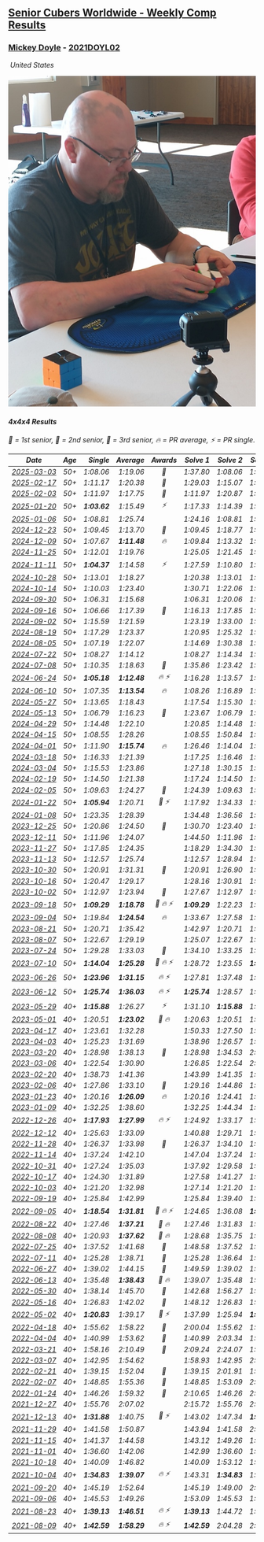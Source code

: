 <style>table {white-space: nowrap;}</style>
<link rel="stylesheet" type="text/css" href="/scw-comp/css/flags.css" />

## [Senior Cubers Worldwide - Weekly Comp Results](/scw-comp/results/)
### [Mickey Doyle](README.md) - [2021DOYL02](https://www.worldcubeassociation.org/persons/2021DOYL02?event=444)

<i class="flag flag-US" />&nbsp;United States

![Mickey Doyle](1644595509.jpg)

#### 4x4x4 Results

<span style="white-space: nowrap;">🥇 = 1st senior</span>, <span style="white-space: nowrap;">🥈 = 2nd senior</span>, <span style="white-space: nowrap;">🥉 = 3rd senior</span>, <span style="white-space: nowrap;">🔥 = PR average</span>, <span style="white-space: nowrap;">⚡ = PR single</span>.

| Date | Age | Single | Average | Awards | Solve 1 | Solve 2 | Solve 3 | Solve 4 | Solve 5 | Video |
| :--: | :--: | --: | --: | :--: | --: | --: | --: | --: | --: | :-- |
| [2025-03-03](../../results/2025-03-03/444.md) | 50+ | 1:08.06 | 1:19.06 | 🥉 | 1:37.80 | 1:08.06 | 1:15.34 | 1:10.24 | 1:31.61 | [Desktop](https://www.facebook.com/events/1658275441710851/permalink/1666923574179371) / [Mobile](https://m.facebook.com/events/1658275441710851?view=permalink&id=1666923574179371) |
| [2025-02-17](../../results/2025-02-17/444.md) | 50+ | 1:11.17 | 1:20.38 | 🥉 | 1:29.03 | 1:15.07 | 1:31.48 | 1:17.04 | 1:11.17 | [Desktop](https://www.facebook.com/events/932951942320656/permalink/942092891406561) / [Mobile](https://m.facebook.com/events/932951942320656?view=permalink&id=942092891406561) |
| [2025-02-03](../../results/2025-02-03/444.md) | 50+ | 1:11.97 | 1:17.75 | 🥉 | 1:11.97 | 1:20.87 | 1:17.78 | 1:45.94 | 1:14.59 | [Desktop](https://www.facebook.com/events/1130545325035871/permalink/1138637274226676) / [Mobile](https://m.facebook.com/events/1130545325035871?view=permalink&id=1138637274226676) |
| [2025-01-20](../../results/2025-01-20/444.md) | 50+ | **1:03.62** | 1:15.49 | ⚡ | 1:17.33 | 1:14.39 | 1:14.76 | 1:39.42 | **1:03.62** | [Desktop](https://www.facebook.com/events/963859128590696/permalink/972699084373367) / [Mobile](https://m.facebook.com/events/963859128590696?view=permalink&id=972699084373367) |
| [2025-01-06](../../results/2025-01-06/444.md) | 50+ | 1:08.81 | 1:25.74 |  | 1:24.16 | 1:08.81 | 1:23.18 | 1:54.16 | 1:29.88 | [Desktop](https://www.facebook.com/events/634250922593731/permalink/643837444968412) / [Mobile](https://m.facebook.com/events/634250922593731?view=permalink&id=643837444968412) |
| [2024-12-23](../../results/2024-12-23/444.md) | 50+ | 1:09.45 | 1:13.70 | 🥉 | 1:09.45 | 1:18.77 | 1:10.07 | 1:27.36 | 1:12.25 | [Desktop](https://www.facebook.com/events/611146718114819/permalink/620247130538111) / [Mobile](https://m.facebook.com/events/611146718114819?view=permalink&id=620247130538111) |
| [2024-12-09](../../results/2024-12-09/444.md) | 50+ | 1:07.67 | **1:11.48** | 🔥 | 1:09.84 | 1:13.32 | 1:11.44 | 1:13.16 | 1:07.67 | [Desktop](https://www.facebook.com/events/1632089064354736/permalink/1641518730078436) / [Mobile](https://m.facebook.com/events/1632089064354736?view=permalink&id=1641518730078436) |
| [2024-11-25](../../results/2024-11-25/444.md) | 50+ | 1:12.01 | 1:19.76 |  | 1:25.05 | 1:21.45 | 1:21.16 | 1:16.67 | 1:12.01 | [Desktop](https://www.facebook.com/events/568276315811932/permalink/577540484885515) / [Mobile](https://m.facebook.com/events/568276315811932?view=permalink&id=577540484885515) |
| [2024-11-11](../../results/2024-11-11/444.md) | 50+ | **1:04.37** | 1:14.58 | ⚡ | 1:27.59 | 1:10.80 | 1:21.59 | 1:11.35 | **1:04.37** | [Desktop](https://www.facebook.com/events/456459500381444/permalink/465126772848050) / [Mobile](https://m.facebook.com/events/456459500381444?view=permalink&id=465126772848050) |
| [2024-10-28](../../results/2024-10-28/444.md) | 50+ | 1:13.01 | 1:18.27 |  | 1:20.38 | 1:13.01 | 1:13.30 | 1:46.65 | 1:21.14 | [Desktop](https://www.facebook.com/events/1343692439829519/permalink/1352472018951561) / [Mobile](https://m.facebook.com/events/1343692439829519?view=permalink&id=1352472018951561) |
| [2024-10-14](../../results/2024-10-14/444.md) | 50+ | 1:10.03 | 1:23.40 |  | 1:30.71 | 1:22.06 | 1:26.43 | 1:21.72 | 1:10.03 | [Desktop](https://www.facebook.com/events/1556569994978787/permalink/1566253464010440) / [Mobile](https://m.facebook.com/events/1556569994978787?view=permalink&id=1566253464010440) |
| [2024-09-30](../../results/2024-09-30/444.md) | 50+ | 1:06.31 | 1:15.68 |  | 1:06.31 | 1:20.06 | 1:20.94 | 1:11.86 | 1:15.11 | [Desktop](https://www.facebook.com/events/1448319499191380/permalink/1455661991790464) / [Mobile](https://m.facebook.com/events/1448319499191380?view=permalink&id=1455661991790464) |
| [2024-09-16](../../results/2024-09-16/444.md) | 50+ | 1:06.66 | 1:17.39 | 🥉 | 1:16.13 | 1:17.85 | 1:18.20 | 1:06.66 | 1:35.88 | [Desktop](https://www.facebook.com/events/1169142974162460/permalink/1177353443341413) / [Mobile](https://m.facebook.com/events/1169142974162460?view=permalink&id=1177353443341413) |
| [2024-09-02](../../results/2024-09-02/444.md) | 50+ | 1:15.59 | 1:21.59 |  | 1:23.19 | 1:33.00 | 1:15.59 | 1:20.19 | 1:21.38 | [Desktop](https://www.facebook.com/events/496466003310019/permalink/506191572337462) / [Mobile](https://m.facebook.com/events/496466003310019?view=permalink&id=506191572337462) |
| [2024-08-19](../../results/2024-08-19/444.md) | 50+ | 1:17.29 | 1:23.37 |  | 1:20.95 | 1:25.32 | 1:17.29 | 1:26.68 | 1:23.83 | [Desktop](https://www.facebook.com/events/969856414942868/permalink/977477154180794) / [Mobile](https://m.facebook.com/events/969856414942868?view=permalink&id=977477154180794) |
| [2024-08-05](../../results/2024-08-05/444.md) | 50+ | 1:07.19 | 1:22.07 |  | 1:14.69 | 1:30.38 | 1:21.14 | 1:07.19 | 1:36.25 | [Desktop](https://www.facebook.com/events/843031524469348/permalink/848655103906990) / [Mobile](https://m.facebook.com/events/843031524469348?view=permalink&id=848655103906990) |
| [2024-07-22](../../results/2024-07-22/444.md) | 50+ | 1:08.27 | 1:14.12 |  | 1:08.27 | 1:14.34 | 1:13.08 | 1:17.32 | 1:14.93 | [Desktop](https://www.facebook.com/events/785148847162745/permalink/793706656306964) / [Mobile](https://m.facebook.com/events/785148847162745?view=permalink&id=793706656306964) |
| [2024-07-08](../../results/2024-07-08/444.md) | 50+ | 1:10.35 | 1:18.63 | 🥉 | 1:35.86 | 1:23.42 | 1:15.03 | 1:17.44 | 1:10.35 | [Desktop](https://www.facebook.com/events/1154223792452847/permalink/1161622521712974) / [Mobile](https://m.facebook.com/events/1154223792452847?view=permalink&id=1161622521712974) |
| [2024-06-24](../../results/2024-06-24/444.md) | 50+ | **1:05.18** | **1:12.48** | 🔥 ⚡ | 1:16.28 | 1:13.57 | 1:07.59 | **1:05.18** | 1:23.89 | [Desktop](https://www.facebook.com/events/500485402410682/permalink/508455744946981) / [Mobile](https://m.facebook.com/events/500485402410682?view=permalink&id=508455744946981) |
| [2024-06-10](../../results/2024-06-10/444.md) | 50+ | 1:07.35 | **1:13.54** | 🔥 | 1:08.26 | 1:16.89 | 1:15.48 | 1:07.35 | 1:29.21 | [Desktop](https://www.facebook.com/events/804039971828225/permalink/810933577805531) / [Mobile](https://m.facebook.com/events/804039971828225?view=permalink&id=810933577805531) |
| [2024-05-27](../../results/2024-05-27/444.md) | 50+ | 1:13.65 | 1:18.43 |  | 1:17.54 | 1:15.30 | 1:22.44 | 1:24.87 | 1:13.65 | [Desktop](https://www.facebook.com/events/476090921456450/permalink/483690334029842) / [Mobile](https://m.facebook.com/events/476090921456450?view=permalink&id=483690334029842) |
| [2024-05-13](../../results/2024-05-13/444.md) | 50+ | 1:06.79 | 1:16.23 | 🥈 | 1:23.67 | 1:06.79 | 1:15.00 | 1:17.51 | 1:16.19 | [Desktop](https://www.facebook.com/events/849366597233542/permalink/857752186394983) / [Mobile](https://m.facebook.com/events/849366597233542?view=permalink&id=857752186394983) |
| [2024-04-29](../../results/2024-04-29/444.md) | 50+ | 1:14.48 | 1:22.10 |  | 1:20.85 | 1:14.48 | 1:21.37 | 1:29.04 | 1:24.08 | [Desktop](https://www.facebook.com/events/457727373442774/permalink/466046469277531) / [Mobile](https://m.facebook.com/events/457727373442774?view=permalink&id=466046469277531) |
| [2024-04-15](../../results/2024-04-15/444.md) | 50+ | 1:08.55 | 1:28.26 |  | 1:08.55 | 1:50.84 | 1:23.21 | 1:25.85 | 1:35.73 | [Desktop](https://www.facebook.com/events/824973009507415/permalink/832365378768178) / [Mobile](https://m.facebook.com/events/824973009507415?view=permalink&id=832365378768178) |
| [2024-04-01](../../results/2024-04-01/444.md) | 50+ | 1:11.90 | **1:15.74** | 🔥 | 1:26.46 | 1:14.04 | 1:11.90 | 1:14.68 | 1:18.50 | [Desktop](https://www.facebook.com/events/3767623586842150/permalink/3776869492584226) / [Mobile](https://m.facebook.com/events/3767623586842150?view=permalink&id=3776869492584226) |
| [2024-03-18](../../results/2024-03-18/444.md) | 50+ | 1:16.33 | 1:21.39 |  | 1:17.25 | 1:16.46 | 1:30.46 | 2:00.69 | 1:16.33 | [Desktop](https://www.facebook.com/events/386186517521787/permalink/391930066947432) / [Mobile](https://m.facebook.com/events/386186517521787?view=permalink&id=391930066947432) |
| [2024-03-04](../../results/2024-03-04/444.md) | 50+ | 1:15.53 | 1:23.86 |  | 1:27.18 | 1:30.15 | 1:15.53 | 1:21.70 | 1:22.71 | [Desktop](https://www.facebook.com/events/3564311457163699/permalink/3572598769668301) / [Mobile](https://m.facebook.com/events/3564311457163699?view=permalink&id=3572598769668301) |
| [2024-02-19](../../results/2024-02-19/444.md) | 50+ | 1:14.50 | 1:21.38 |  | 1:17.24 | 1:14.50 | 1:20.12 | 1:26.77 | 1:31.24 | [Desktop](https://www.facebook.com/events/937364477878870/permalink/944126743869310) / [Mobile](https://m.facebook.com/events/937364477878870?view=permalink&id=944126743869310) |
| [2024-02-05](../../results/2024-02-05/444.md) | 50+ | 1:09.63 | 1:24.27 | 🥈 | 1:24.39 | 1:09.63 | 1:28.70 | 1:29.58 | 1:19.73 | [Desktop](https://www.facebook.com/events/402593568902224/permalink/410695581425356) / [Mobile](https://m.facebook.com/events/402593568902224?view=permalink&id=410695581425356) |
| [2024-01-22](../../results/2024-01-22/444.md) | 50+ | **1:05.94** | 1:20.71 | 🥈 ⚡ | 1:17.92 | 1:34.33 | 1:24.73 | **1:05.94** | 1:19.49 | [Desktop](https://www.facebook.com/events/395750252948744/permalink/403453568845079) / [Mobile](https://m.facebook.com/events/395750252948744?view=permalink&id=403453568845079) |
| [2024-01-08](../../results/2024-01-08/444.md) | 50+ | 1:23.35 | 1:28.39 |  | 1:34.48 | 1:36.56 | 1:25.97 | 1:23.35 | 1:24.72 | [Desktop](https://www.facebook.com/events/1414013359524928/permalink/1421759778750286) / [Mobile](https://m.facebook.com/events/1414013359524928?view=permalink&id=1421759778750286) |
| [2023-12-25](../../results/2023-12-25/444.md) | 50+ | 1:20.86 | 1:24.50 | 🥈 | 1:30.70 | 1:23.40 | 1:25.52 | 1:24.57 | 1:20.86 | [Desktop](https://www.facebook.com/events/349610014457902/permalink/356562353762668) / [Mobile](https://m.facebook.com/events/349610014457902?view=permalink&id=356562353762668) |
| [2023-12-11](../../results/2023-12-11/444.md) | 50+ | 1:11.96 | 1:24.07 |  | 1:44.50 | 1:11.96 | 1:19.52 | 1:24.95 | 1:27.73 | [Desktop](https://www.facebook.com/events/101679999707522/permalink/105735439301978) / [Mobile](https://m.facebook.com/events/101679999707522?view=permalink&id=105735439301978) |
| [2023-11-27](../../results/2023-11-27/444.md) | 50+ | 1:17.85 | 1:24.35 |  | 1:18.29 | 1:34.30 | 1:20.45 | 1:17.85 | 1:40.46 | [Desktop](https://www.facebook.com/events/305565215720258/permalink/313249241618522) / [Mobile](https://m.facebook.com/events/305565215720258?view=permalink&id=313249241618522) |
| [2023-11-13](../../results/2023-11-13/444.md) | 50+ | 1:12.57 | 1:25.74 |  | 1:12.57 | 1:28.94 | 1:29.97 | 1:18.32 | 1:56.31 | [Desktop](https://www.facebook.com/events/1374628593479428/permalink/1381637869445167) / [Mobile](https://m.facebook.com/events/1374628593479428?view=permalink&id=1381637869445167) |
| [2023-10-30](../../results/2023-10-30/444.md) | 50+ | 1:20.91 | 1:31.31 | 🥉 | 1:20.91 | 1:26.90 | 1:30.73 | 1:36.29 | 1:42.33 | [Desktop](https://www.facebook.com/events/366558396032988/permalink/372852765403551) / [Mobile](https://m.facebook.com/events/366558396032988?view=permalink&id=372852765403551) |
| [2023-10-16](../../results/2023-10-16/444.md) | 50+ | 1:20.47 | 1:29.17 |  | 1:28.16 | 1:30.91 | 1:20.47 | 1:32.82 | 1:28.45 | [Desktop](https://www.facebook.com/events/754076313399498/permalink/762101319263664) / [Mobile](https://m.facebook.com/events/754076313399498?view=permalink&id=762101319263664) |
| [2023-10-02](../../results/2023-10-02/444.md) | 50+ | 1:12.97 | 1:23.94 | 🥉 | 1:27.67 | 1:12.97 | 1:26.49 | 1:17.66 | 1:33.10 | [Desktop](https://www.facebook.com/events/370105888672980/permalink/377416957941873) / [Mobile](https://m.facebook.com/events/370105888672980?view=permalink&id=377416957941873) |
| [2023-09-18](../../results/2023-09-18/444.md) | 50+ | **1:09.29** | **1:18.78** | 🥈 🔥 ⚡ | **1:09.29** | 1:22.23 | 1:16.03 | 1:18.08 | 1:26.67 | [Desktop](https://www.facebook.com/events/3507561106126011/permalink/3516607875221334) / [Mobile](https://m.facebook.com/events/3507561106126011?view=permalink&id=3516607875221334) |
| [2023-09-04](../../results/2023-09-04/444.md) | 50+ | 1:19.84 | **1:24.54** | 🔥 | 1:33.67 | 1:27.58 | 1:20.95 | 1:19.84 | 1:25.08 | [Desktop](https://www.facebook.com/events/2764998176984627/permalink/2775131599304618) / [Mobile](https://m.facebook.com/events/2764998176984627?view=permalink&id=2775131599304618) |
| [2023-08-21](../../results/2023-08-21/444.md) | 50+ | 1:20.71 | 1:35.42 |  | 1:42.97 | 1:20.71 | 1:23.20 | 1:40.09 | 1:44.50 | [Desktop](https://www.facebook.com/events/605466225085334/permalink/612058434426113) / [Mobile](https://m.facebook.com/events/605466225085334?view=permalink&id=612058434426113) |
| [2023-08-07](../../results/2023-08-07/444.md) | 50+ | 1:22.67 | 1:29.19 |  | 1:25.07 | 1:22.67 | 1:33.94 | 1:41.28 | 1:28.57 | [Desktop](https://www.facebook.com/events/310216218066087/permalink/316705847417124) / [Mobile](https://m.facebook.com/events/310216218066087?view=permalink&id=316705847417124) |
| [2023-07-24](../../results/2023-07-24/444.md) | 50+ | 1:29.28 | 1:33.03 | 🥉 | 1:34.10 | 1:33.25 | 1:29.28 | 1:35.84 | 1:31.74 | [Desktop](https://www.facebook.com/events/3448294872104342/permalink/3454622744804888) / [Mobile](https://m.facebook.com/events/3448294872104342?view=permalink&id=3454622744804888) |
| [2023-07-10](../../results/2023-07-10/444.md) | 50+ | **1:14.04** | **1:25.28** | 🥉 🔥 ⚡ | 1:28.72 | 1:23.55 | **1:14.04** | 1:26.39 | 1:25.89 | [Desktop](https://www.facebook.com/events/972057793917824/permalink/978763766580560) / [Mobile](https://m.facebook.com/events/972057793917824?view=permalink&id=978763766580560) |
| [2023-06-26](../../results/2023-06-26/444.md) | 50+ | **1:23.96** | **1:31.15** | 🔥 ⚡ | 1:27.81 | 1:37.48 | 1:36.46 | **1:23.96** | 1:29.19 | [Desktop](https://www.facebook.com/events/1935666300144840/permalink/1943572879354182) / [Mobile](https://m.facebook.com/events/1935666300144840?view=permalink&id=1943572879354182) |
| [2023-06-12](../../results/2023-06-12/444.md) | 50+ | **1:25.74** | **1:36.03** | 🔥 ⚡ | **1:25.74** | 1:28.57 | 1:38.93 | 1:40.60 | 1:52.18 | [Desktop](https://www.facebook.com/events/575948201291091/permalink/582390240646887) / [Mobile](https://m.facebook.com/events/575948201291091?view=permalink&id=582390240646887) |
| [2023-05-29](../../results/2023-05-29/444.md) | 40+ | **1:15.88** | 1:26.27 | ⚡ | 1:31.10 | **1:15.88** | 1:37.42 | 1:17.17 | 1:30.54 | [Desktop](https://www.facebook.com/events/769039921377061/permalink/776286283985758) / [Mobile](https://m.facebook.com/events/769039921377061?view=permalink&id=776286283985758) |
| [2023-05-01](../../results/2023-05-01/444.md) | 40+ | 1:20.51 | **1:23.02** | 🥉 🔥 | 1:20.63 | 1:20.51 | 1:26.05 | 1:22.40 | 1:26.03 | [Desktop](https://www.facebook.com/events/1554845911676556/permalink/1562945077533306) / [Mobile](https://m.facebook.com/events/1554845911676556?view=permalink&id=1562945077533306) |
| [2023-04-17](../../results/2023-04-17/444.md) | 40+ | 1:23.61 | 1:32.28 |  | 1:50.33 | 1:27.50 | 1:30.69 | 1:38.64 | 1:23.61 | [Desktop](https://www.facebook.com/events/175752445390498/permalink/183803927918683) / [Mobile](https://m.facebook.com/events/175752445390498?view=permalink&id=183803927918683) |
| [2023-04-03](../../results/2023-04-03/444.md) | 40+ | 1:25.23 | 1:31.69 |  | 1:38.96 | 1:26.57 | 1:48.08 | 1:25.23 | 1:29.54 | [Desktop](https://www.facebook.com/events/1352032565369803/permalink/1359082431331483) / [Mobile](https://m.facebook.com/events/1352032565369803?view=permalink&id=1359082431331483) |
| [2023-03-20](../../results/2023-03-20/444.md) | 40+ | 1:28.98 | 1:38.13 | 🥉 | 1:28.98 | 1:34.53 | 2:11.80 | 1:38.80 | 1:41.07 | [Desktop](https://www.facebook.com/events/1273456476928238/permalink/1279401819667037) / [Mobile](https://m.facebook.com/events/1273456476928238?view=permalink&id=1279401819667037) |
| [2023-03-06](../../results/2023-03-06/444.md) | 40+ | 1:22.54 | 1:30.90 |  | 1:26.85 | 1:22.54 | 2:26.81 | 1:29.04 | 1:36.80 | [Desktop](https://www.facebook.com/events/1616007312171296/permalink/1622892764816084) / [Mobile](https://m.facebook.com/events/1616007312171296?view=permalink&id=1622892764816084) |
| [2023-02-20](../../results/2023-02-20/444.md) | 40+ | 1:38.73 | 1:41.36 |  | 1:43.99 | 1:41.35 | 1:38.73 | DNS | DNS | [Desktop](https://www.facebook.com/events/751205503064846/permalink/758973902288006) / [Mobile](https://m.facebook.com/events/751205503064846?view=permalink&id=758973902288006) |
| [2023-02-06](../../results/2023-02-06/444.md) | 40+ | 1:27.86 | 1:33.10 | 🥉 | 1:29.16 | 1:44.86 | 1:27.86 | 1:28.72 | 1:41.43 | [Desktop](https://www.facebook.com/events/1884353481903829/permalink/1894773377528506) / [Mobile](https://m.facebook.com/events/1884353481903829?view=permalink&id=1894773377528506) |
| [2023-01-23](../../results/2023-01-23/444.md) | 40+ | 1:20.16 | **1:26.09** | 🔥 | 1:20.16 | 1:24.41 | 1:32.85 | 1:31.18 | 1:22.69 | [Desktop](https://www.facebook.com/events/509798861140910/permalink/517689220351874) / [Mobile](https://m.facebook.com/events/509798861140910?view=permalink&id=517689220351874) |
| [2023-01-09](../../results/2023-01-09/444.md) | 40+ | 1:32.25 | 1:38.60 |  | 1:32.25 | 1:44.34 | 1:39.20 | DNS | DNS | [Desktop](https://www.facebook.com/events/1531132474062600/permalink/1540852486423932) / [Mobile](https://m.facebook.com/events/1531132474062600?view=permalink&id=1540852486423932) |
| [2022-12-26](../../results/2022-12-26/444.md) | 40+ | **1:17.93** | **1:27.99** | 🔥 ⚡ | 1:24.92 | 1:33.17 | 1:25.87 | **1:17.93** | 1:36.34 | [Desktop](https://www.facebook.com/events/699260168471197/permalink/708016687595545) / [Mobile](https://m.facebook.com/events/699260168471197?view=permalink&id=708016687595545) |
| [2022-12-12](../../results/2022-12-12/444.md) | 40+ | 1:25.63 | 1:33.09 |  | 1:40.88 | 1:29.71 | 1:25.63 | 1:49.41 | 1:28.68 | [Desktop](https://www.facebook.com/events/1310297966473638/permalink/1321105125392922) / [Mobile](https://m.facebook.com/events/1310297966473638?view=permalink&id=1321105125392922) |
| [2022-11-28](../../results/2022-11-28/444.md) | 40+ | 1:26.37 | 1:33.98 | 🥉 | 1:26.37 | 1:34.10 | 1:26.83 | 1:41.33 | 1:41.01 | [Desktop](https://www.facebook.com/events/1208453943094393/permalink/1218218408784613) / [Mobile](https://m.facebook.com/events/1208453943094393?view=permalink&id=1218218408784613) |
| [2022-11-14](../../results/2022-11-14/444.md) | 40+ | 1:37.24 | 1:42.10 |  | 1:47.04 | 1:37.24 | 1:42.03 | DNS | DNS | [Desktop](https://www.facebook.com/events/823524585526773/permalink/833083394570892) / [Mobile](https://m.facebook.com/events/823524585526773?view=permalink&id=833083394570892) |
| [2022-10-31](../../results/2022-10-31/444.md) | 40+ | 1:27.24 | 1:35.03 |  | 1:37.92 | 1:29.58 | 1:27.24 | 1:37.60 | 1:37.90 | [Desktop](https://www.facebook.com/events/635474734791505/permalink/639598871045758) / [Mobile](https://m.facebook.com/events/635474734791505?view=permalink&id=639598871045758) |
| [2022-10-17](../../results/2022-10-17/444.md) | 40+ | 1:24.30 | 1:31.89 |  | 1:27.58 | 1:41.27 | 1:29.62 | 1:38.48 | 1:24.30 | [Desktop](https://www.facebook.com/events/5873184052742514/permalink/5907471599313759) / [Mobile](https://m.facebook.com/events/5873184052742514?view=permalink&id=5907471599313759) |
| [2022-10-03](../../results/2022-10-03/444.md) | 40+ | 1:21.20 | 1:32.98 |  | 1:27.14 | 1:21.20 | 1:29.61 | 1:48.94 | 1:42.18 | [Desktop](https://www.facebook.com/events/815539682815599/permalink/821321352237432) / [Mobile](https://m.facebook.com/events/815539682815599?view=permalink&id=821321352237432) |
| [2022-09-19](../../results/2022-09-19/444.md) | 40+ | 1:25.84 | 1:42.99 |  | 1:25.84 | 1:39.40 | 1:46.60 | 1:42.98 | 2:32.18 | [Desktop](https://www.facebook.com/events/450657513693488/permalink/456653049760601) / [Mobile](https://m.facebook.com/events/450657513693488?view=permalink&id=456653049760601) |
| [2022-09-05](../../results/2022-09-05/444.md) | 40+ | **1:18.54** | **1:31.81** | 🥉 🔥 ⚡ | 1:24.65 | 1:36.08 | **1:18.54** | 1:38.94 | 1:34.69 | [Desktop](https://www.facebook.com/events/448393960648054/permalink/458191606334956) / [Mobile](https://m.facebook.com/events/448393960648054?view=permalink&id=458191606334956) |
| [2022-08-22](../../results/2022-08-22/444.md) | 40+ | 1:27.46 | **1:37.21** | 🥉 🔥 | 1:27.46 | 1:31.83 | 1:35.58 | 1:46.72 | 1:44.21 | [Desktop](https://www.facebook.com/events/542579854309231/permalink/551101573457059) / [Mobile](https://m.facebook.com/events/542579854309231?view=permalink&id=551101573457059) |
| [2022-08-08](../../results/2022-08-08/444.md) | 40+ | 1:20.93 | **1:37.62** | 🥉 🔥 | 1:28.68 | 1:35.75 | 1:20.93 | 1:55.05 | 1:48.44 | [Desktop](https://www.facebook.com/events/619445529768906/permalink/625259725854153) / [Mobile](https://m.facebook.com/events/619445529768906?view=permalink&id=625259725854153) |
| [2022-07-25](../../results/2022-07-25/444.md) | 40+ | 1:37.52 | 1:41.68 | 🥈 | 1:48.58 | 1:37.52 | 1:38.94 | DNS | DNS | [Desktop](https://www.facebook.com/events/1016110945736319/permalink/1024584544888959) / [Mobile](https://m.facebook.com/events/1016110945736319?view=permalink&id=1024584544888959) |
| [2022-07-11](../../results/2022-07-11/444.md) | 40+ | 1:25.28 | 1:38.71 | 🥉 | 1:25.28 | 1:36.64 | 1:48.15 | 1:33.48 | 1:46.00 | [Desktop](https://www.facebook.com/events/443186990742814/permalink/451136806614499) / [Mobile](https://m.facebook.com/events/443186990742814?view=permalink&id=451136806614499) |
| [2022-06-27](../../results/2022-06-27/444.md) | 40+ | 1:39.02 | 1:44.15 | 🥉 | 1:49.59 | 1:39.02 | 1:43.84 | DNS | DNS | [Desktop](https://www.facebook.com/events/605852520957703/permalink/615379350005020) / [Mobile](https://m.facebook.com/events/605852520957703?view=permalink&id=615379350005020) |
| [2022-06-13](../../results/2022-06-13/444.md) | 40+ | 1:35.48 | **1:38.43** | 🥈 🔥 | 1:39.07 | 1:35.48 | 1:40.74 | DNS | DNS | [Desktop](https://www.facebook.com/events/515728940298305/permalink/524669622737570) / [Mobile](https://m.facebook.com/events/515728940298305?view=permalink&id=524669622737570) |
| [2022-05-30](../../results/2022-05-30/444.md) | 40+ | 1:38.14 | 1:45.70 | 🥈 | 1:42.68 | 1:56.27 | 1:38.14 | DNS | DNS | [Desktop](https://www.facebook.com/events/1031249797503298/permalink/1039740926654185) / [Mobile](https://m.facebook.com/events/1031249797503298?view=permalink&id=1039740926654185) |
| [2022-05-16](../../results/2022-05-16/444.md) | 40+ | 1:26.83 | 1:42.02 | 🥈 | 1:48.12 | 1:26.83 | 1:48.29 | 1:29.64 | 2:03.05 | [Desktop](https://www.facebook.com/events/335240368547011/permalink/343778414359873) / [Mobile](https://m.facebook.com/events/335240368547011?view=permalink&id=343778414359873) |
| [2022-05-02](../../results/2022-05-02/444.md) | 40+ | **1:20.83** | 1:39.17 | 🥉 ⚡ | 1:37.99 | 1:25.94 | **1:20.83** | 1:53.57 | 2:03.88 | [Desktop](https://www.facebook.com/events/766988371376362/permalink/776471237094742) / [Mobile](https://m.facebook.com/events/766988371376362?view=permalink&id=776471237094742) |
| [2022-04-18](../../results/2022-04-18/444.md) | 40+ | 1:55.62 | 1:58.22 | 🥉 | 2:00.04 | 1:55.62 | 1:59.01 | DNS | DNS | [Desktop](https://www.facebook.com/events/651121915952604/permalink/659418955122900) / [Mobile](https://m.facebook.com/events/651121915952604?view=permalink&id=659418955122900) |
| [2022-04-04](../../results/2022-04-04/444.md) | 40+ | 1:40.99 | 1:53.62 | 🥉 | 1:40.99 | 2:03.34 | 1:56.52 | DNS | DNS | [Desktop](https://www.facebook.com/events/405703218032158/permalink/413918263877320) / [Mobile](https://m.facebook.com/events/405703218032158?view=permalink&id=413918263877320) |
| [2022-03-21](../../results/2022-03-21/444.md) | 40+ | 1:58.16 | 2:10.49 | 🥉 | 2:09.24 | 2:24.07 | 1:58.16 | DNS | DNS | [Desktop](https://www.facebook.com/events/498666361787423/permalink/507304534256939) / [Mobile](https://m.facebook.com/events/498666361787423?view=permalink&id=507304534256939) |
| [2022-03-07](../../results/2022-03-07/444.md) | 40+ | 1:42.95 | 1:54.62 |  | 1:58.93 | 1:42.95 | 2:01.98 | DNS | DNS | [Desktop](https://www.facebook.com/events/535512814493645/permalink/542678563777070) / [Mobile](https://m.facebook.com/events/535512814493645?view=permalink&id=542678563777070) |
| [2022-02-21](../../results/2022-02-21/444.md) | 40+ | 1:39.15 | 1:52.04 | 🥉 | 1:39.15 | 2:01.91 | 1:55.06 | DNS | DNS | [Desktop](https://www.facebook.com/events/627504321814800/permalink/634393107792588) / [Mobile](https://m.facebook.com/events/627504321814800?view=permalink&id=634393107792588) |
| [2022-02-07](../../results/2022-02-07/444.md) | 40+ | 1:48.85 | 1:55.36 | 🥈 | 1:48.85 | 1:53.09 | 2:04.14 | DNS | DNS | [Desktop](https://www.facebook.com/events/348205073823528/permalink/356400863003949) / [Mobile](https://m.facebook.com/events/348205073823528?view=permalink&id=356400863003949) |
| [2022-01-24](../../results/2022-01-24/444.md) | 40+ | 1:46.26 | 1:59.32 | 🥉 | 2:10.65 | 1:46.26 | 2:01.05 | DNS | DNS | [Desktop](https://www.facebook.com/events/344062540912272/permalink/348589920459534) / [Mobile](https://m.facebook.com/events/344062540912272?view=permalink&id=348589920459534) |
| [2021-12-27](../../results/2021-12-27/444.md) | 40+ | 1:55.76 | 2:07.02 |  | 2:15.72 | 1:55.76 | 2:09.58 | DNS | DNS | [Desktop](https://www.facebook.com/events/364077578855426/permalink/372243174705533) / [Mobile](https://m.facebook.com/events/364077578855426?view=permalink&id=372243174705533) |
| [2021-12-13](../../results/2021-12-13/444.md) | 40+ | **1:31.88** | 1:40.75 | 🥉 ⚡ | 1:43.02 | 1:47.34 | **1:31.88** | DNS | DNS | [Desktop](https://www.facebook.com/events/924976574796430/permalink/932808680679886) / [Mobile](https://m.facebook.com/events/924976574796430?view=permalink&id=932808680679886) |
| [2021-11-29](../../results/2021-11-29/444.md) | 40+ | 1:41.58 | 1:50.87 |  | 1:43.94 | 1:41.58 | 2:07.08 | DNS | DNS | [Desktop](https://www.facebook.com/events/293852429335502/permalink/302201261833952) / [Mobile](https://m.facebook.com/events/293852429335502?view=permalink&id=302201261833952) |
| [2021-11-15](../../results/2021-11-15/444.md) | 40+ | 1:41.37 | 1:44.58 |  | 1:43.12 | 1:49.26 | 1:41.37 | DNS | DNS | [Desktop](https://www.facebook.com/events/1073199523496198/permalink/1081163526033131) / [Mobile](https://m.facebook.com/events/1073199523496198?view=permalink&id=1081163526033131) |
| [2021-11-01](../../results/2021-11-01/444.md) | 40+ | 1:36.60 | 1:42.06 |  | 1:42.99 | 1:36.60 | 1:46.60 | DNS | DNS | [Desktop](https://www.facebook.com/events/1122485874951081/permalink/1126966781169657) / [Mobile](https://m.facebook.com/events/1122485874951081?view=permalink&id=1126966781169657) |
| [2021-10-18](../../results/2021-10-18/444.md) | 40+ | 1:40.09 | 1:46.82 |  | 1:40.09 | 1:53.12 | 1:47.26 | DNS | DNS | [Desktop](https://www.facebook.com/events/917344582209340/permalink/926569524620179) / [Mobile](https://m.facebook.com/events/917344582209340?view=permalink&id=926569524620179) |
| [2021-10-04](../../results/2021-10-04/444.md) | 40+ | **1:34.83** | **1:39.07** | 🔥 ⚡ | 1:43.31 | **1:34.83** | 1:39.07 | DNS | DNS | [Desktop](https://www.facebook.com/events/150603127207792/permalink/157454826522622) / [Mobile](https://m.facebook.com/events/150603127207792?view=permalink&id=157454826522622) |
| [2021-09-20](../../results/2021-09-20/444.md) | 40+ | 1:45.19 | 1:52.64 |  | 1:45.19 | 1:49.00 | 2:03.73 | DNS | DNS | [Desktop](https://www.facebook.com/events/4223726381008841/permalink/4268369963211149) / [Mobile](https://m.facebook.com/events/4223726381008841?view=permalink&id=4268369963211149) |
| [2021-09-06](../../results/2021-09-06/444.md) | 40+ | 1:45.53 | 1:49.26 |  | 1:53.09 | 1:45.53 | 1:49.17 | DNS | DNS | [Desktop](https://www.facebook.com/events/899313470960376/permalink/908279546730435) / [Mobile](https://m.facebook.com/events/899313470960376?view=permalink&id=908279546730435) |
| [2021-08-23](../../results/2021-08-23/444.md) | 40+ | **1:39.13** | **1:46.51** | 🔥 ⚡ | **1:39.13** | 1:44.72 | 1:55.68 | DNS | DNS | [Desktop](https://www.facebook.com/events/1108693076205590/permalink/1117107688697462) / [Mobile](https://m.facebook.com/events/1108693076205590?view=permalink&id=1117107688697462) |
| [2021-08-09](../../results/2021-08-09/444.md) | 40+ | **1:42.59** | **1:58.29** | 🔥 ⚡ | **1:42.59** | 2:04.28 | 2:07.99 | DNS | DNS | [Desktop](https://www.facebook.com/events/2863148610663733/permalink/2872315869747007) / [Mobile](https://m.facebook.com/events/2863148610663733?view=permalink&id=2872315869747007) |


<!-- Global site tag (gtag.js) - Google Analytics -->
<script async src="https://www.googletagmanager.com/gtag/js?id=UA-86348435-3"></script>
<script>window.dataLayer = window.dataLayer || []; function gtag() {dataLayer.push(arguments);} gtag('js', new Date()); gtag('config', 'UA-86348435-3');</script>
